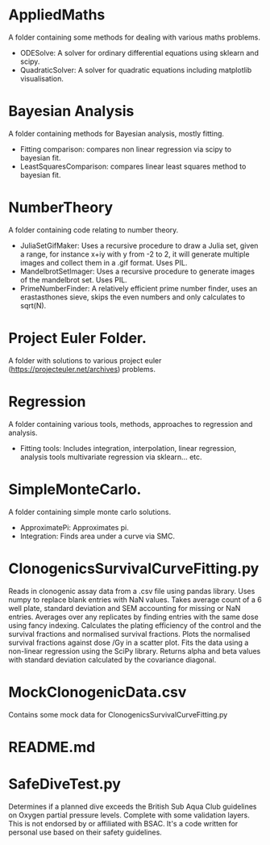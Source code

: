 # AppliedMaths 
A folder containing some methods for dealing with various maths problems. 
  - ODESolve: A solver for ordinary differential equations using sklearn and scipy.
  - QuadraticSolver: A solver for quadratic equations including matplotlib visualisation.
  
# Bayesian Analysis
A folder containing methods for Bayesian analysis, mostly fitting. 
  - Fitting comparison: compares non linear regression via scipy to bayesian fit. 
  - LeastSquaresComparison: compares linear least squares method to bayesian fit. 
  
# NumberTheory 
A folder containing code relating to number theory. 
  - JuliaSetGifMaker: Uses a recursive procedure to draw a Julia set, given a range, for instance x+iy with y from -2 to 2, it will generate multiple images and collect them in a .gif format. Uses PIL.
  - MandelbrotSetImager: Uses a recursive procedure to generate images of the mandelbrot set. Uses PIL.
  - PrimeNumberFinder: A relatively efficient prime number finder, uses an erastasthones sieve, skips the even numbers and only calculates to sqrt(N). 

# Project Euler Folder.
A folder with solutions to various project euler (https://projecteuler.net/archives) problems. 

# Regression
A folder containing various tools, methods, approaches to regression and analysis. 
  - Fitting tools: Includes integration, interpolation, linear regression, analysis tools multivariate regression via sklearn... etc.
  
# SimpleMonteCarlo.
A folder containing simple monte carlo solutions. 
  - ApproximatePi: Approximates pi.
  - Integration: Finds area under a curve via SMC.

# ClonogenicsSurvivalCurveFitting.py

Reads in clonogenic assay data from a .csv file using pandas library. Uses numpy to replace blank entries with NaN values. Takes average count of a 6 well plate, standard deviation and SEM accounting for missing or NaN entries. Averages over any replicates by finding entries with the same dose using fancy indexing. Calculates the plating efficiency of the control and the survival fractions and normalised survival fractions. Plots the normalised survival fractions against dose /Gy in a scatter plot. Fits the data using a non-linear regression using the SciPy library. Returns alpha and beta values with standard deviation calculated by the covariance diagonal. 

# MockClonogenicData.csv

Contains some mock data for ClonogenicsSurvivalCurveFitting.py 

# README.md

# SafeDiveTest.py

Determines if a planned dive exceeds the British Sub Aqua Club guidelines on Oxygen partial pressure levels. Complete with some validation layers. This is not endorsed by or affiliated with BSAC. It's a code written for personal use based on their safety guidelines.
